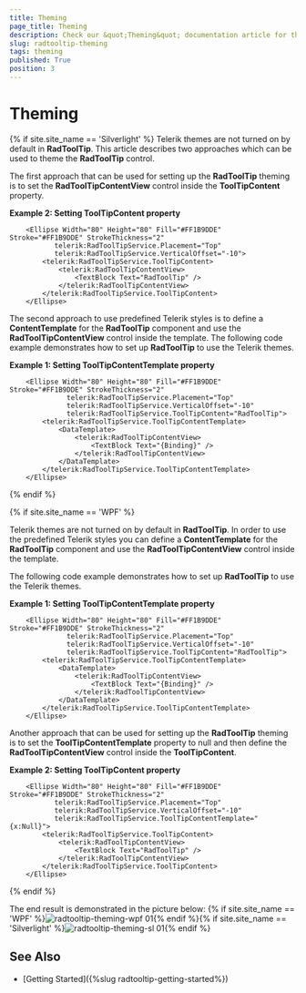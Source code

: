```yaml
---
title: Theming
page_title: Theming
description: Check our &quot;Theming&quot; documentation article for the RadToolTip {{ site.framework_name }} control.
slug: radtooltip-theming
tags: theming
published: True
position: 3
---
```


# Theming

{% if site.site_name == 'Silverlight' %}
Telerik themes are not turned on by default in __RadToolTip__. This article describes two approaches which can be used to theme the __RadToolTip__ control.

The first approach that can be used for setting up the __RadToolTip__ theming is to set the __RadToolTipContentView__ control inside the __ToolTipContent__ property.

__Example 2: Setting ToolTipContent property__
```XAML
    <Ellipse Width="80" Height="80" Fill="#FF1B9DDE" Stroke="#FF1B9DDE" StrokeThickness="2"
           telerik:RadToolTipService.Placement="Top"
           telerik:RadToolTipService.VerticalOffset="-10">
        <telerik:RadToolTipService.ToolTipContent>
            <telerik:RadToolTipContentView>
				<TextBlock Text="RadToolTip" />
            </telerik:RadToolTipContentView>
        </telerik:RadToolTipService.ToolTipContent>
    </Ellipse>
```     

The second approach to use predefined Telerik styles is to define a __ContentTemplate__ for the __RadToolTip__ component and use the __RadToolTipContentView__ control inside the template. The following code example demonstrates how to set up __RadToolTip__ to use the Telerik themes.

__Example 1: Setting ToolTipContentTemplate property__
```XAML
    <Ellipse Width="80" Height="80" Fill="#FF1B9DDE" Stroke="#FF1B9DDE" StrokeThickness="2"
              telerik:RadToolTipService.Placement="Top"
              telerik:RadToolTipService.VerticalOffset="-10"
              telerik:RadToolTipService.ToolTipContent="RadToolTip">
        <telerik:RadToolTipService.ToolTipContentTemplate>
            <DataTemplate>
                <telerik:RadToolTipContentView>
                    <TextBlock Text="{Binding}" />
                </telerik:RadToolTipContentView>
            </DataTemplate>
        </telerik:RadToolTipService.ToolTipContentTemplate>
    </Ellipse>
```   

{% endif %}

{% if site.site_name == 'WPF' %}

Telerik themes are not turned on by default in __RadToolTip__. In order to use the predefined Telerik styles you can define a __ContentTemplate__ for the __RadToolTip__ component and use the __RadToolTipContentView__ control inside the template.

The following code example demonstrates how to set up __RadToolTip__ to use the Telerik themes.

__Example 1: Setting ToolTipContentTemplate property__
```XAML
    <Ellipse Width="80" Height="80" Fill="#FF1B9DDE" Stroke="#FF1B9DDE" StrokeThickness="2"
              telerik:RadToolTipService.Placement="Top"
              telerik:RadToolTipService.VerticalOffset="-10"
              telerik:RadToolTipService.ToolTipContent="RadToolTip">
        <telerik:RadToolTipService.ToolTipContentTemplate>
            <DataTemplate>
                <telerik:RadToolTipContentView>
                    <TextBlock Text="{Binding}" />
                </telerik:RadToolTipContentView>
            </DataTemplate>
        </telerik:RadToolTipService.ToolTipContentTemplate>
    </Ellipse>
```

Another approach that can be used for setting up the __RadToolTip__ theming is to set the __ToolTipContentTemplate__ property to null and then define the __RadToolTipContentView__ control inside the __ToolTipContent__.

__Example 2: Setting ToolTipContent property__
```XAML
    <Ellipse Width="80" Height="80" Fill="#FF1B9DDE" Stroke="#FF1B9DDE" StrokeThickness="2"
           telerik:RadToolTipService.Placement="Top"
           telerik:RadToolTipService.VerticalOffset="-10"
           telerik:RadToolTipService.ToolTipContentTemplate="{x:Null}">
		<telerik:RadToolTipService.ToolTipContent>
			<telerik:RadToolTipContentView>
				<TextBlock Text="RadToolTip" />
			</telerik:RadToolTipContentView>
		</telerik:RadToolTipService.ToolTipContent>
    </Ellipse>
```        

{% endif %}

The end result is demonstrated in the picture below:
{% if site.site_name == 'WPF' %}![radtooltip-theming-wpf 01](images/radtooltip-theming-wpf_01.png){% endif %}{% if site.site_name == 'Silverlight' %}![radtooltip-theming-sl 01](images/radtooltip-theming-sl_01.png){% endif %}

## See Also
 * [Getting Started]({%slug radtooltip-getting-started%})

